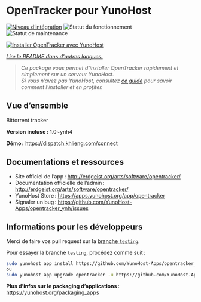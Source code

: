 <!--
Nota bene : ce README est automatiquement généré par <https://github.com/YunoHost/apps/tree/master/tools/readme_generator>
Il NE doit PAS être modifié à la main.
-->

# OpenTracker pour YunoHost

[![Niveau d’intégration](https://apps.yunohost.org/badge/integration/opentracker)](https://ci-apps.yunohost.org/ci/apps/opentracker/)
![Statut du fonctionnement](https://apps.yunohost.org/badge/state/opentracker)
![Statut de maintenance](https://apps.yunohost.org/badge/maintained/opentracker)

[![Installer OpenTracker avec YunoHost](https://install-app.yunohost.org/install-with-yunohost.svg)](https://install-app.yunohost.org/?app=opentracker)

*[Lire le README dans d'autres langues.](./ALL_README.md)*

> *Ce package vous permet d’installer OpenTracker rapidement et simplement sur un serveur YunoHost.*  
> *Si vous n’avez pas YunoHost, consultez [ce guide](https://yunohost.org/install) pour savoir comment l’installer et en profiter.*

## Vue d’ensemble

Bittorrent tracker

**Version incluse :** 1.0~ynh4

**Démo :** <https://dispatch.khlieng.com/connect>
## Documentations et ressources

- Site officiel de l’app : <http://erdgeist.org/arts/software/opentracker/>
- Documentation officielle de l’admin : <http://erdgeist.org/arts/software/opentracker/>
- YunoHost Store : <https://apps.yunohost.org/app/opentracker>
- Signaler un bug : <https://github.com/YunoHost-Apps/opentracker_ynh/issues>

## Informations pour les développeurs

Merci de faire vos pull request sur la [branche `testing`](https://github.com/YunoHost-Apps/opentracker_ynh/tree/testing).

Pour essayer la branche `testing`, procédez comme suit :

```bash
sudo yunohost app install https://github.com/YunoHost-Apps/opentracker_ynh/tree/testing --debug
ou
sudo yunohost app upgrade opentracker -u https://github.com/YunoHost-Apps/opentracker_ynh/tree/testing --debug
```

**Plus d’infos sur le packaging d’applications :** <https://yunohost.org/packaging_apps>
